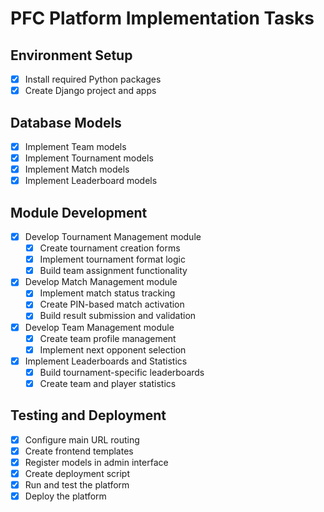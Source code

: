 # PFC Platform Implementation Tasks

## Environment Setup
- [x] Install required Python packages
- [x] Create Django project and apps

## Database Models
- [x] Implement Team models
- [x] Implement Tournament models
- [x] Implement Match models
- [x] Implement Leaderboard models

## Module Development
- [x] Develop Tournament Management module
  - [x] Create tournament creation forms
  - [x] Implement tournament format logic
  - [x] Build team assignment functionality
- [x] Develop Match Management module
  - [x] Implement match status tracking
  - [x] Create PIN-based match activation
  - [x] Build result submission and validation
- [x] Develop Team Management module
  - [x] Create team profile management
  - [x] Implement next opponent selection
- [x] Implement Leaderboards and Statistics
  - [x] Build tournament-specific leaderboards
  - [x] Create team and player statistics

## Testing and Deployment
- [x] Configure main URL routing
- [x] Create frontend templates
- [x] Register models in admin interface
- [x] Create deployment script
- [x] Run and test the platform
- [x] Deploy the platform
